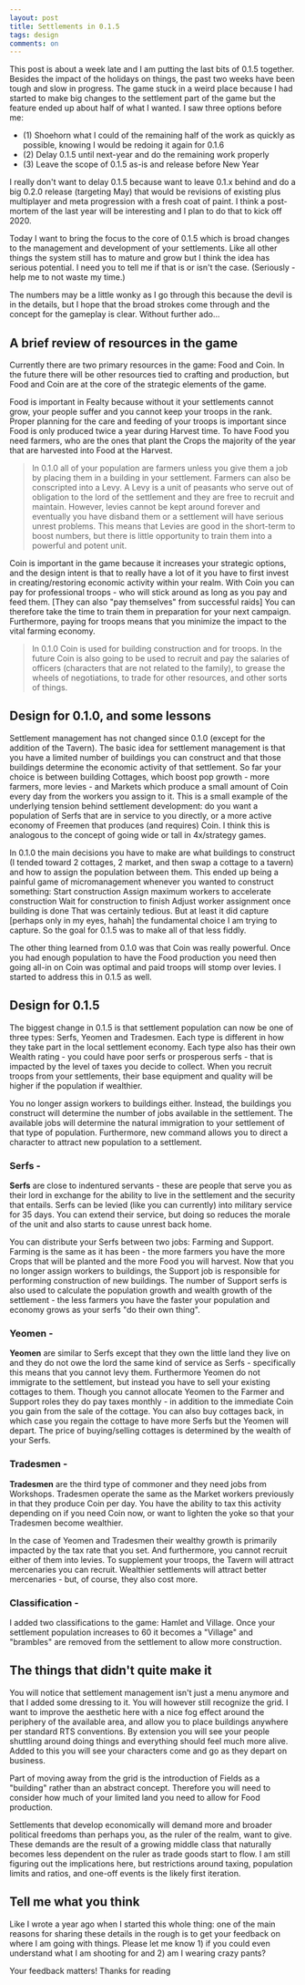 ```yaml
---
layout: post
title: Settlements in 0.1.5
tags: design
comments: on
---
```


This post is about a week late and I am putting the last bits of 0.1.5 together. Besides the impact of the holidays on things, the past two weeks have been tough and slow in progress. The game stuck in a weird place because I had started to make big changes to the settlement part of the game but the feature ended up about half of what I wanted. I saw three options before me:

* (1) Shoehorn what I could of the remaining half of the work as quickly as possible, knowing I would be redoing it again for 0.1.6
* (2) Delay 0.1.5 until next-year and do the remaining work properly
* (3) Leave the scope of 0.1.5 as-is and release before New Year

I really don't want to delay 0.1.5 because want to leave 0.1.x behind and do a big 0.2.0 release (targeting May) that would be revisions of existing plus multiplayer and meta progression with a fresh coat of paint. I think a post-mortem of the last year will be interesting and I plan to do that to kick off 2020.

Today I want to bring the focus to the core of 0.1.5 which is broad changes to the management and development of your settlements. Like all other things the system still has to mature and grow but I think the idea has serious potential. I need you to tell me if that is or isn't the case. (Seriously - help me to not waste my time.)

The numbers may be a little wonky as I go through this because the devil is in the details, but I hope that the broad strokes come through and the concept for the gameplay is clear. Without further ado...

## A brief review of resources in the game

Currently there are two primary resources in the game: Food and Coin. In the future there will be other resources tied to crafting and production, but Food and Coin are at the core of the strategic elements of the game.

Food is important in Fealty because without it your settlements cannot grow, your people suffer and you cannot keep your troops in the rank. Proper planning for the care and feeding of your troops is important since Food is only produced twice a year during Harvest time. To have Food you need farmers, who are the ones that plant the Crops the majority of the year that are harvested into Food at the Harvest.

>In 0.1.0 all of your population are farmers unless you give them a job by placing them in a building in your settlement. Farmers can also be conscripted into a Levy. A Levy is a unit of peasants who serve out of obligation to the lord of the settlement and they are free to recruit and maintain. However, levies cannot be kept around forever and eventually you have disband them or a settlement will have serious unrest problems. This means that Levies are good in the short-term to boost numbers, but there is little opportunity to train them into a powerful and potent unit.

Coin is important in the game because it increases your strategic options, and the design intent is that to really have a lot of it you have to first invest in creating/restoring economic activity within your realm. With Coin you can pay for professional troops - who will stick around as long as you pay and feed them. [They can also "pay themselves" from successful raids] You can therefore take the time to train them in preparation for your next campaign. Furthermore, paying for troops means that you minimize the impact to the vital farming economy.

>In 0.1.0 Coin is used for building construction and for troops. In the future Coin is also going to be used to recruit and pay the salaries of officers (characters that are not related to the family), to grease the wheels of negotiations, to trade for other resources, and other sorts of things.

## Design for 0.1.0, and some lessons

Settlement management has not changed since 0.1.0 (except for the addition of the Tavern). The basic idea for settlement management is that you have a limited number of buildings you can construct and that those buildings determine the economic activity of that settlement. So far your choice is between building Cottages, which boost pop growth - more farmers, more levies - and Markets which produce a small amount of Coin every day from the workers you assign to it. This is a small example of the underlying tension behind settlement development: do you want a population of Serfs that are in service to you directly, or a more active economy of Freemen that produces (and requires) Coin. I think this is analogous to the concept of going wide or tall in 4x/strategy games.

In 0.1.0 the main decisions you have to make are what buildings to construct (I tended toward 2 cottages, 2 market, and then swap a cottage to a tavern) and how to assign the population between them. This ended up being a painful game of micromanagement whenever you wanted to construct something:
Start construction
Assign maximum workers to accelerate construction
Wait for construction to finish
Adjust worker assignment once building is done
That was certainly tedious. But at least it did capture [perhaps only in my eyes, hahah] the fundamental choice I am trying to capture. So the goal for 0.1.5 was to make all of that less fiddly.

The other thing learned from 0.1.0 was that Coin was really powerful. Once you had enough population to have the Food production you need then going all-in on Coin was optimal and paid troops will stomp over levies. I started to address this in 0.1.5 as well.

## Design for 0.1.5

The biggest change in 0.1.5 is that settlement population can now be one of three types: Serfs, Yeomen and Tradesmen. Each type is different in how they take part in the local settlement economy. Each type also has their own Wealth rating - you could have poor serfs or prosperous serfs - that is impacted by the level of taxes you decide to collect. When you recruit troops from your settlements, their base equipment and quality will be higher if the population if wealthier.

You no longer assign workers to buildings either. Instead, the buildings you construct will determine the number of jobs available in the settlement. The available jobs will determine the natural immigration to your settlement of that type of population. Furthermore, new command allows you to direct a character to attract new population to a settlement.

### Serfs -

**Serfs** are close to indentured servants - these are people that serve you as their lord in exchange for the ability to live in the settlement and the security that entails. Serfs can be levied (like you can currently) into military service for 35 days. You can extend their service, but doing so reduces the morale of the unit and also starts to cause unrest back home.

You can distribute your Serfs between two jobs: Farming and Support. Farming is the same as it has been - the more farmers you have the more Crops that will be planted and the more Food you will harvest. Now that you no longer assign workers to buildings, the Support job is responsible for performing construction of new buildings. The number of Support serfs is also used to calculate the population growth and wealth growth of the settlement - the less farmers you have the faster your population and economy grows as your serfs "do their own thing".

### Yeomen -

**Yeomen** are similar to Serfs except that they own the little land they live on and they do not owe the lord the same kind of service as Serfs - specifically this means that you cannot levy them. Furthermore Yeomen do not immigrate to the settlement, but instead you have to sell your existing cottages to them. Though you cannot allocate Yeomen to the Farmer and Support roles they do pay taxes monthly - in addition to the immediate Coin you gain from the sale of the cottage. You can also buy cottages back, in which case you regain the cottage to have more Serfs but the Yeomen will depart. The price of buying/selling cottages is determined by the wealth of your Serfs.

### Tradesmen -

**Tradesmen** are the third type of commoner and they need jobs from Workshops. Tradesmen operate the same as the Market workers previously in that they produce Coin per day. You have the ability to tax this activity depending on if you need Coin now, or want to lighten the yoke so that your Tradesmen become wealthier.

In the case of Yeomen and Tradesmen their wealthy growth is primarily impacted by the tax rate that you set. And furthermore, you cannot recruit either of them into levies. To supplement your troops, the Tavern will attract mercenaries you can recruit. Wealthier settlements will attract better mercenaries - but, of course, they also cost more.

### Classification -

I added two classifications to the game: Hamlet and Village. Once your settlement population increases to 60 it becomes a "Village" and "brambles" are removed from the settlement to allow more construction.

## The things that didn't quite make it

You will notice that settlement management isn't just a menu anymore and that I added some dressing to it. You will however still recognize the grid. I want to improve the aesthetic here with a nice fog effect around the periphery of the available area, and allow you to place buildings anywhere per standard RTS conventions. By extension you will see your people shuttling around doing things and everything should feel much more alive. Added to this you will see your characters come and go as they depart on business.

Part of moving away from the grid is the introduction of Fields as a "building" rather than an abstract concept. Therefore you will need to consider how much of your limited land you need to allow for Food production.

Settlements that develop economically will demand more and broader political freedoms than perhaps you, as the ruler of the realm, want to give. These demands are the result of a growing middle class that naturally becomes less dependent on the ruler as trade goods start to flow. I am still figuring out the implications here, but restrictions around taxing, population limits and ratios, and one-off events is the likely first iteration.

## Tell me what you think

Like I wrote a year ago when I started this whole thing: one of the main reasons for sharing these details in the rough is to get your feedback on where I am going with things. Please let me know 1) if you could even understand what I am shooting for and 2) am I wearing crazy pants?

Your feedback matters! Thanks for reading
